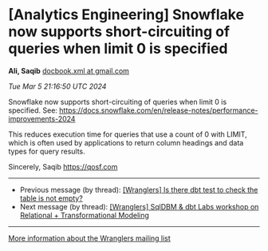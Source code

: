 









[Analytics Engineering] Snowflake now supports short-circuiting of queries when limit 0 is specified
====================================================================================================


**Ali, Saqib**
[docbook.xml at gmail.com](mailto:wranglers%40analyticsengineering.net?Subject=Re%3A%20%5BWranglers%5D%20Snowflake%20now%20supports%20short-circuiting%20of%20queries%20when%0A%20limit%200%20is%20specified&In-Reply-To=%3CCABDm0O8_kqPtXug4QE9fOoJNYYYm_qDqYQqbgGAFCH54aX3eWw%40mail.gmail.com%3E "[Wranglers] Snowflake now supports short-circuiting of queries when limit 0 is specified")   

*Tue Mar 5 21:16:50 UTC 2024*  

Snowflake now supports short-circuiting of queries when limit 0 is
specified. See:
<https://docs.snowflake.com/en/release-notes/performance-improvements-2024>

This reduces execution time for queries that use a count of 0 with LIMIT,
which is often used by applications to return column headings and data
types for query results.


Sincerely,
Saqib
<https://qosf.com>
  
  




---


* Previous message (by thread): [[Wranglers] Is there dbt test to check the table is not empty?](000005.html)
* Next message (by thread): [[Wranglers] SqlDBM & dbt Labs workshop on Relational + Transformational Modeling](000007.html)




---


[More information about the Wranglers
mailing list](https://analyticsengineering.net/mailman/listinfo/wranglers)  





